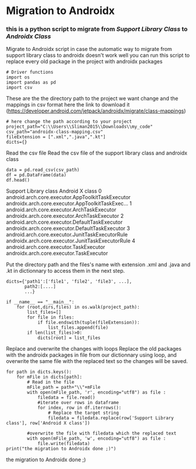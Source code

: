 # Migration to Androidx
### this is a python script to migrate from ***Support Library Class*** to ***Androidx Class***

Migrate to Androidx script
in case the automatic way to migrate from support library class to androidx doesn't work well you can run this script to replace every old package in the project with androidx packages

```
# Driver functions
import os
import pandas as pd
import csv
```

These are the the directory path to the project we want change and the mappings in csv format here the link to download it (https://developer.android.com/jetpack/androidx/migrate/class-mappings)

```
# here change the path according to your project
project_path="C:\\Users\\Sliman2015\\Downloads\\my_code"
csv_path="androidx-class-mapping.csv"
fileExtension = [".xml",".java",".kt"]
dicts={}
```

Read the csv file
Read the csv file of the support library class and androidx class

```
data = pd.read_csv(csv_path)
df = pd.DataFrame(data)
df.head()
```
Support Library class	Android X class
0	android.arch.core.executor.AppToolkitTaskExecutor	androidx.arch.core.executor.AppToolkitTaskExec...
1	android.arch.core.executor.ArchTaskExecutor	androidx.arch.core.executor.ArchTaskExecutor
2	android.arch.core.executor.DefaultTaskExecutor	androidx.arch.core.executor.DefaultTaskExecutor
3	android.arch.core.executor.JunitTaskExecutorRule	androidx.arch.core.executor.JunitTaskExecutorRule
4	android.arch.core.executor.TaskExecutor	androidx.arch.core.executor.TaskExecutor
 
Put the directory path and the files's name with extension .xml and .java and .kt in dictionnary to access them in the next step.
```
dicts={'path1':['file1', 'file2', 'file3', ...],
       path2:[....]
       ...}
```

```
if __name__ == "__main__":
    for (root,dirs,files) in os.walk(project_path):
        list_files=[]
        for file in files:
            if file.endswith(tuple(fileExtension)):
                list_files.append(file)
        if len(list_files)>0:
            dicts[root] = list_files
```

Replace and overwrite the changes with loops
Replace the old packages with the androidx packages in file from our dictionnary using loop, and overwrite the same file with the replaced text so the changes will be saved.

```
for path in dicts.keys():
    for mFile in dicts[path]:
        # Read in the file
        mFile_path = path+"\\"+mFile
        with open(mFile_path, 'r', encoding="utf8") as file :
            filedata = file.read()
            #iterate over rows in dataframe
            for index, row in df.iterrows():
                # Replace the target string
                filedata = filedata.replace(row['Support Library class'], row['Android X class'])
                
        #overwrite the file with filedata which the replaced text
        with open(mFile_path, 'w', encoding="utf8") as file :
            file.write(filedata)
print("the migration to Androidx done ;)")
```
the migration to Androidx done ;)
